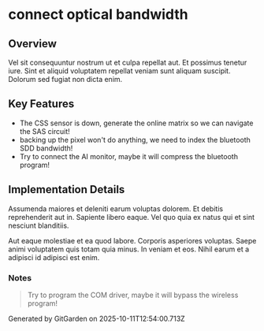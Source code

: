 # connect optical bandwidth

## Overview
Vel sit consequuntur nostrum ut et culpa repellat aut. Et possimus tenetur iure. Sint et aliquid voluptatem repellat veniam sunt aliquam suscipit. Dolorum sed fugiat non dicta enim.

## Key Features
- The CSS sensor is down, generate the online matrix so we can navigate the SAS circuit!
- backing up the pixel won't do anything, we need to index the bluetooth SDD bandwidth!
- Try to connect the AI monitor, maybe it will compress the bluetooth program!

## Implementation Details
Assumenda maiores et deleniti earum voluptas dolorem. Et debitis reprehenderit aut in. Sapiente libero eaque. Vel quo quia ex natus qui et sint nesciunt blanditiis.
 Aut eaque molestiae et ea quod labore. Corporis asperiores voluptas. Saepe animi voluptatem quis totam quia minus. In veniam et eos. Nihil earum et a adipisci id adipisci est enim.

### Notes
> Try to program the COM driver, maybe it will bypass the wireless program!

Generated by GitGarden on 2025-10-11T12:54:00.713Z